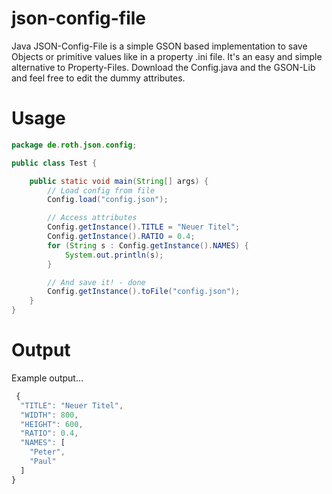 json-config-file
================
Java JSON-Config-File is a simple GSON based implementation to save Objects or primitive values like in a property .ini file.
It's an easy and simple alternative to Property-Files. Download the Config.java and the GSON-Lib and feel free to edit the dummy attributes.

# Usage
```java
package de.roth.json.config;

public class Test {

	public static void main(String[] args) {
		// Load config from file
		Config.load("config.json");

		// Access attributes
		Config.getInstance().TITLE = "Neuer Titel";
		Config.getInstance().RATIO = 0.4;
		for (String s : Config.getInstance().NAMES) {
			System.out.println(s);
		}

		// And save it! - done
		Config.getInstance().toFile("config.json");
	}
}
```


# Output
Example output...
```javascript
 {
  "TITLE": "Neuer Titel",
  "WIDTH": 800,
  "HEIGHT": 600,
  "RATIO": 0.4,
  "NAMES": [
    "Peter",
    "Paul"
  ]
}
```
